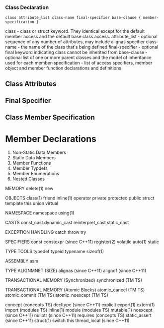 

### Class Declaration

```
class attribute_list class-name final-specifier base-clause { member-specification }   
```

class - class or struct keyword. They identical except for the default member access and the default base class access.
attribute_list - optional sequence of any number of attributes, may include alignas specifier
class-name - the name of the class that's being defined
final-specifier - optional final keyword indicating class cannot be inherited from
base-clause - optional list of one or more parent classes and the model of inheritance used for each
member-specification - list of access specifiers, member object and member function declarations and definitions 

## Class Attributes

## Final Specifier 


## Class Member Specification

# Member Declarations

1. Non-Static Data Members
2. Static Data Members
3. Member Functions
4. Member Typdefs
5. Member Enumerations
6. Nested Classes



















MEMORY
delete(1)
new



OBJECTS
class(1)
friend
inline(1)
operator
private
protected
public
struct
template
this
union
virtual

NAMESPACE
namespace
using(1)

CASTS
const_cast
dynamic_cast
reinterpret_cast
static_cast

EXCEPTION HANDLING
catch
throw
try


SPECIFIERS
const
constexpr (since C++11)
register(2)
volatile
auto(1)
static


TYPE TOOLS
typedef
typeid
typename
sizeof(1)

ASSEMBLY
asm


TYPE ALIGNMNET (SIZE)
alignas (since C++11)
alignof (since C++11)

TRANSACTIONAL MEMORY (Synchronized)
synchronized (TM TS)

TRANSACTIONAL MEMORY (Atomic Blocks)
atomic_cancel (TM TS)
atomic_commit (TM TS)
atomic_noexcept (TM TS)




concept (concepts TS)
decltype (since C++11)
explicit
export(1)
extern(1)
import (modules TS)
inline(1)
module (modules TS)
mutable(1)
noexcept (since C++11)
nullptr (since C++11)
requires (concepts TS)
static_assert (since C++11)
struct(1)
switch
this
thread_local (since C++11)

